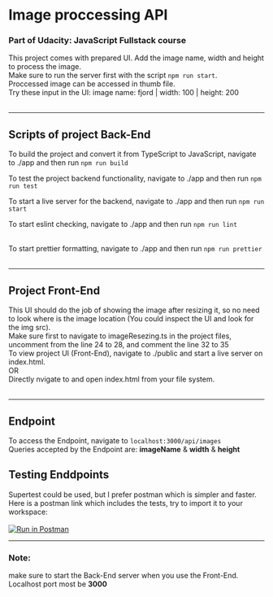 # Image proccessing API

### Part of Udacity: JavaScript Fullstack course

This project comes with prepared UI. Add the image name, width and height to process the image.</br>
Make sure to run the server first with the script `npm run start`.</br>
Proccessed image can be accessed in thumb file.</br>
Try these input in the UI: image name: fjord | width: 100 | height: 200</br></br>

---

## Scripts of project Back-End

To build the project and convert it from TypeScript to JavaScript, navigate to ./app and then run `npm run build`</br>

To test the project backend functionality, navigate to ./app and then run `npm run test`</br>

To start a live server for the backend, navigate to ./app and then run `npm run start`</br>

To start eslint checking, navigate to ./app and then run `npm run lint`</br></br>

To start prettier formatting, navigate to ./app and then run `npm run prettier`</br></br>

---

## Project Front-End

This UI should do the job of showing the image after resizing it, so no need to look where is the image location (You could inspect the UI and look for the img src).</br>
Make sure first to navigate to imageResezing.ts in the project files, uncomment from the line 24 to 28, and comment the line 32 to 35<br>
To view project UI (Front-End), navigate to ./public and start a live server on index.html.</br>
OR</br>
Directly nvigate to and open index.html from your file system.</br></br>

---

## Endpoint

To access the Endpoint, navigate to `localhost:3000/api/images`</br>
Queries accepted by the Endpoint are: **imageName** & **width** & **height** </br>

## Testing Enddpoints

Supertest could be used, but I prefer postman which is simpler and faster. </br>
Here is a postman link which includes the tests, try to import it to your workspace:</br></br>
[![Run in Postman](https://run.pstmn.io/button.svg)](https://app.getpostman.com/run-collection/247391a89c9e99386f57?action=collection%2Fimport)

---

### Note:

make sure to start the Back-End server when you use the Front-End. </br>
Localhost port most be **3000**
